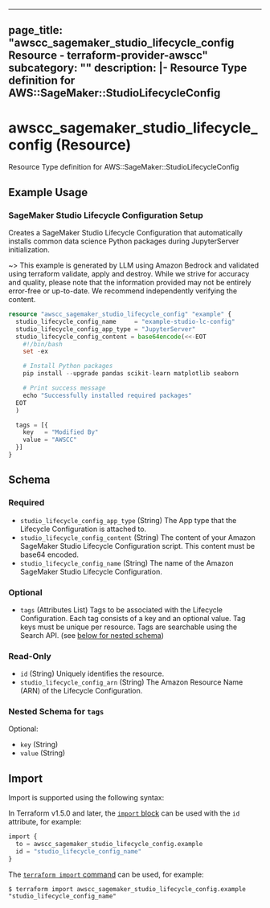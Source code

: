 
---
page_title: "awscc_sagemaker_studio_lifecycle_config Resource - terraform-provider-awscc"
subcategory: ""
description: |-
  Resource Type definition for AWS::SageMaker::StudioLifecycleConfig
---

# awscc_sagemaker_studio_lifecycle_config (Resource)

Resource Type definition for AWS::SageMaker::StudioLifecycleConfig

## Example Usage

### SageMaker Studio Lifecycle Configuration Setup

Creates a SageMaker Studio Lifecycle Configuration that automatically installs common data science Python packages during JupyterServer initialization.

~> This example is generated by LLM using Amazon Bedrock and validated using terraform validate, apply and destroy. While we strive for accuracy and quality, please note that the information provided may not be entirely error-free or up-to-date. We recommend independently verifying the content.

```terraform
resource "awscc_sagemaker_studio_lifecycle_config" "example" {
  studio_lifecycle_config_name     = "example-studio-lc-config"
  studio_lifecycle_config_app_type = "JupyterServer"
  studio_lifecycle_config_content = base64encode(<<-EOT
    #!/bin/bash
    set -ex

    # Install Python packages
    pip install --upgrade pandas scikit-learn matplotlib seaborn

    # Print success message
    echo "Successfully installed required packages"
  EOT
  )

  tags = [{
    key   = "Modified By"
    value = "AWSCC"
  }]
}
```

<!-- schema generated by tfplugindocs -->
## Schema

### Required

- `studio_lifecycle_config_app_type` (String) The App type that the Lifecycle Configuration is attached to.
- `studio_lifecycle_config_content` (String) The content of your Amazon SageMaker Studio Lifecycle Configuration script. This content must be base64 encoded.
- `studio_lifecycle_config_name` (String) The name of the Amazon SageMaker Studio Lifecycle Configuration.

### Optional

- `tags` (Attributes List) Tags to be associated with the Lifecycle Configuration. Each tag consists of a key and an optional value. Tag keys must be unique per resource. Tags are searchable using the Search API. (see [below for nested schema](#nestedatt--tags))

### Read-Only

- `id` (String) Uniquely identifies the resource.
- `studio_lifecycle_config_arn` (String) The Amazon Resource Name (ARN) of the Lifecycle Configuration.

<a id="nestedatt--tags"></a>
### Nested Schema for `tags`

Optional:

- `key` (String)
- `value` (String)

## Import

Import is supported using the following syntax:

In Terraform v1.5.0 and later, the [`import` block](https://developer.hashicorp.com/terraform/language/import) can be used with the `id` attribute, for example:

```terraform
import {
  to = awscc_sagemaker_studio_lifecycle_config.example
  id = "studio_lifecycle_config_name"
}
```

The [`terraform import` command](https://developer.hashicorp.com/terraform/cli/commands/import) can be used, for example:

```shell
$ terraform import awscc_sagemaker_studio_lifecycle_config.example "studio_lifecycle_config_name"
```
